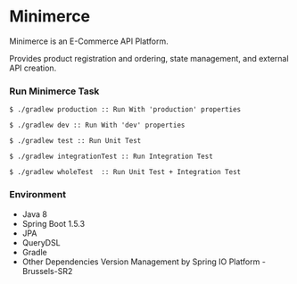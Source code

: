 # Minimerce

Minimerce is an E-Commerce API Platform.

Provides product registration and ordering, state management, and external API creation.

### Run Minimerce Task
```
$ ./gradlew production :: Run With 'production' properties

$ ./gradlew dev :: Run With 'dev' properties

$ ./gradlew test :: Run Unit Test

$ ./gradlew integrationTest :: Run Integration Test

$ ./gradlew wholeTest  :: Run Unit Test + Integration Test
```

### Environment
* Java 8
* Spring Boot 1.5.3 
* JPA
* QueryDSL
* Gradle
* Other Dependencies Version Management by Spring IO Platform - Brussels-SR2
